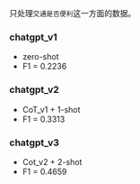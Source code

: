 只处理`交通是否便利`这一方面的数据。
### chatgpt_v1
- zero-shot 
- F1 = 0.2236   
### chatgpt_v2
- CoT_v1 + 1-shot
- F1 = 0.3313
### chatgpt_v3
- Cot_v2 + 2-shot
- F1 = 0.4659